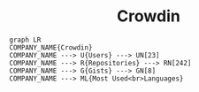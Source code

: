 <h1 align="center">Crowdin</h1>

```mermaid
graph LR
COMPANY_NAME{Crowdin}
COMPANY_NAME ---> U{Users} ---> UN[23]
COMPANY_NAME ---> R{Repositories} ---> RN[242]
COMPANY_NAME ---> G{Gists} ---> GN[8]
COMPANY_NAME ---> ML{Most Used<br>Languages}
```
